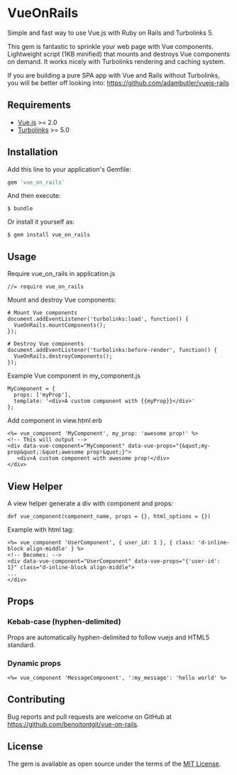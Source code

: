 # VueOnRails

Simple and fast way to use Vue.js with Ruby on Rails and Turbolinks 5.

This gem is fantastic to sprinkle your web page with Vue components. Lightweight script (1KB minified) that mounts and destroys Vue components on demand. It works nicely with Turbolinks rendering and caching system.

If you are building a pure SPA app with Vue and Rails without Turbolinks, you will be better off looking into:
https://github.com/adambutler/vuejs-rails

## Requirements

- [Vue.js](https://vuejs.org/v2/guide/installation.html) >= 2.0
- [Turbolinks](https://github.com/turbolinks/turbolinks) >= 5.0

## Installation

Add this line to your application's Gemfile:

```ruby
gem 'vue_on_rails'
```

And then execute:

    $ bundle

Or install it yourself as:

    $ gem install vue_on_rails


## Usage

Require vue_on_rails in application.js
```
//= require vue_on_rails
```

Mount and destroy Vue components:
```
# Mount Vue components
document.addEventListener('turbolinks:load', function() {
  VueOnRails.mountComponents();
});

# Destroy Vue components
document.addEventListener('turbolinks:before-render', function() {
  VueOnRails.destroyComponents();
});
```

Example Vue component in my_component.js
```
MyComponent = {
  props: ['myProp'],
  template: '<div>A custom component with {{myProp}}</div>'
};
```

Add component in view.html.erb
```
<%= vue_component 'MyComponent', my_prop: 'awesome prop!' %>
<!-- This will output -->
<div data-vue-component="MyComponent" data-vue-props="{&quot;my-prop&quot;:&quot;awesome prop!&quot;}">
   <div>A custom component with awesome prop!</div>
</div>
```

## View Helper
A view helper generate a div with component and props:
```
def vue_component(component_name, props = {}, html_options = {})
```
Example with html tag:
```
<%= vue_component 'UserComponent', { user_id: 1 }, { class: 'd-inline-block align-middle' } %>
<!-- Becomes: -->
<div data-vue-component="UserComponent" data-vue-props="{'user-id': 1}" class="d-inline-block align-middle">
...
</div>
```

## Props

### Kebab-case (hyphen-delimited)

Props are automatically hyphen-delimited to follow vuejs and HTML5 standard.

### Dynamic props
```
<%= vue_component 'MessageComponent', ':my_message': 'hello world' %>
```

## Contributing

Bug reports and pull requests are welcome on GitHub at https://github.com/benoitontgit/vue-on-rails.


## License

The gem is available as open source under the terms of the [MIT License](http://opensource.org/licenses/MIT).

